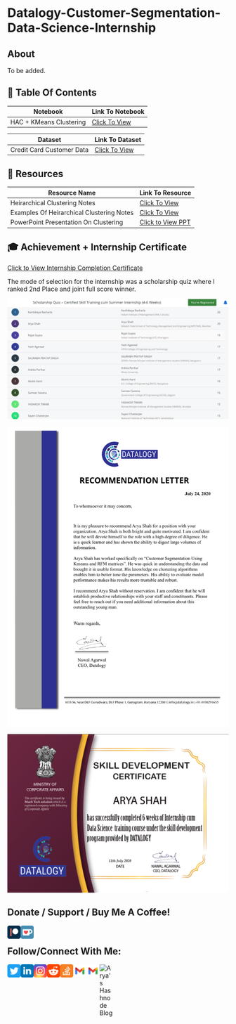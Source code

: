 # Datalogy-Customer-Segmentation-Data-Science-Internship

## About

To be added.

## 📖 Table Of Contents

| Notebook | Link To Notebook |
|--------|--------|
|HAC + KMeans Clustering|<a href="https://github.com/aryashah2k/Datalogy-Customer-Segmentation-Data-Science-Internship/blob/main/HAC_Kmeans_Clustering.ipynb">Click To View</a>|

| Dataset | Link To Dataset |
|--------|--------|
|Credit Card Customer Data|<a href="https://github.com/aryashah2k/Datalogy-Customer-Segmentation-Data-Science-Internship/blob/main/Credit%20Card%20Customer%20Data.xlsx">Click To View</a>|

## 📖 Resources

|Resource Name|Link To Resource|
|----------|----------|
|Heirarchical Clustering Notes|<a href="https://github.com/aryashah2k/Datalogy-Customer-Segmentation-Data-Science-Internship/blob/main/Resources/10.1%20-%20Hierarchical%20Clustering%20_%20STAT%20555.pdf">Click To View</a>|
|Examples Of Heirarchical Clustering Notes|<a href="https://github.com/aryashah2k/Datalogy-Customer-Segmentation-Data-Science-Internship/blob/main/Resources/10.2%20-%20Example_%20Agglomerative%20Hierarchical%20Clustering%20_%20STAT%20555.pdf">Click To View</a>|
|PowerPoint Presentation On Clustering|<a href="https://github.com/aryashah2k/Datalogy-Customer-Segmentation-Data-Science-Internship/blob/main/Resources/Clustering.pptx">Click to View PPT</a>|

## 🎓 Achievement + Internship Certificate
<a href="https://github.com/aryashah2k/Datalogy-Customer-Segmentation-Data-Science-Internship/blob/main/assets/Datalogy-Certificate%20Of%20Completion%5BArya%20Shah%5D.pdf">Click to View Internship Completion Certificate</a>

The mode of selection for the internship was a scholarship quiz where I ranked 2nd Place and joint full score winner.
 
![Internship Selection Result](https://github.com/aryashah2k/Datalogy-Customer-Segmentation-Data-Science-Internship/blob/main/assets/Internship%20Selection%20Result.png)

![Recommendation Letter](https://github.com/aryashah2k/Datalogy-Customer-Segmentation-Data-Science-Internship/blob/main/assets/Recommendation%20Letter%20-%20Arya%20Shah.jpg)

![certificate](https://github.com/aryashah2k/Datalogy-Customer-Segmentation-Data-Science-Internship/blob/main/assets/Certificate%20Image.png)

## Donate / Support / Buy Me A Coffee!

<a href="https://www.patreon.com/bePatron?u=45451225">
<img align="left" alt="Arya Shah | Patreon" width="30px" src="https://github.com/edent/SuperTinyIcons/blob/master/images/svg/patreon.svg" />
</a>	

<a href="https://ko-fi.com/aryashah">
<img align="left" alt="Arya Shah | Ko-Fi" width="30px" src="https://github.com/edent/SuperTinyIcons/blob/master/images/svg/ko-fi.svg" />
</a>
<br>
	
## Follow/Connect With Me:
	
<a href="https://twitter.com/aryashah2k">
  <img align="left" alt="Arya Shah | Twitter" width="30px" src="https://github.com/edent/SuperTinyIcons/blob/master/images/svg/twitter.svg" />
</a>
<a href="https://www.linkedin.com/in/arya--shah/">
  <img align="left" alt="Arya's LinkedIn" width="30px" src="https://github.com/edent/SuperTinyIcons/blob/master/images/svg/linkedin.svg" />
</a>
<a href="https://www.instagram.com/arya_shah_00/">
  <img align="left" alt="Arya's Instagram" width="30px" src="https://github.com/edent/SuperTinyIcons/blob/master/images/svg/instagram.svg" />
</a>
<a href="https://www.reddit.com/user/aryashah2k/">
  <img align="left" alt="Arya's Reddit" width="30px" src="https://github.com/edent/SuperTinyIcons/blob/master/images/svg/reddit.svg" />
</a>
<a href="https://stackoverflow.com/users/13949231/aryashah2k">
  <img align="left" alt="Arya's Stackoverlfow" width="30px" src="https://github.com/edent/SuperTinyIcons/blob/master/images/svg/stackoverflow.svg" />
</a>
<a href="mailto:aryashah2k@gmail.com">
  <img align="left" alt="Arya's Person Email" width="30px" src="https://github.com/edent/SuperTinyIcons/blob/master/images/svg/gmail.svg" />
</a>
<a href="mailto:arya.shah82@nmims.edu.in">
  <img align="left" alt="Arya's Institute Email" width="30px" src="https://github.com/edent/SuperTinyIcons/blob/master/images/svg/gmail.svg" />
</a>
<a href="https://aryashah.hashnode.dev">
  <img align="left" alt="Arya's Hashnode Blog" width="30px" src="https://github.com/aryashah2k/aryashah2k/blob/main/assets/hashnode.svg" />
</a>